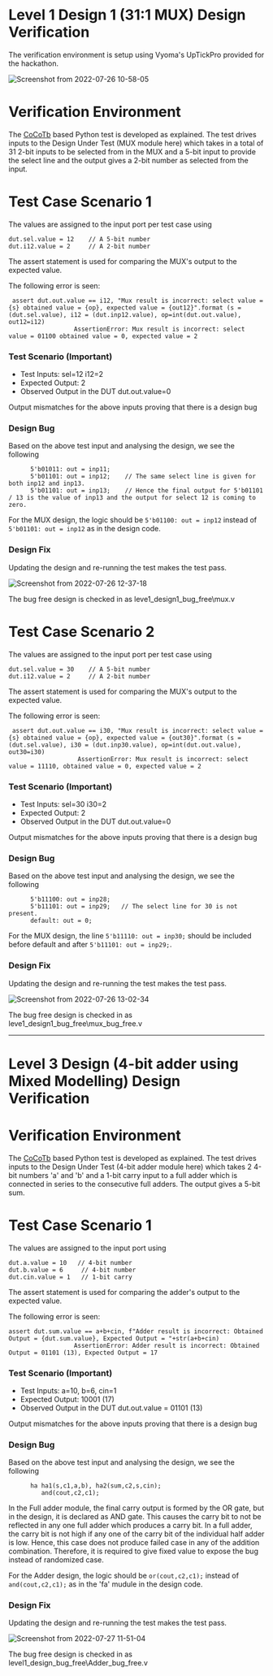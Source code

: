 # Level 1 Design 1 (31:1 MUX) Design Verification
The verification environment is setup using Vyoma's UpTickPro provided for the hackathon.

![Screenshot from 2022-07-26 10-58-05](https://user-images.githubusercontent.com/109406155/180930212-b1ee7464-32ed-49cb-83dd-a119633f94a7.png)

# Verification Environment
The [CoCoTb](https://www.cocotb.org/) based Python test is developed as explained. The test drives inputs to the Design Under Test (MUX module here) which takes in a total of 31 2-bit inputs to be selected from in the MUX and a 5-bit input to provide the select line and the output gives a 2-bit number as selected from the input.

# Test Case Scenario 1
The values are assigned to the input port per test case using
```
dut.sel.value = 12    // A 5-bit number
dut.i12.value = 2     // A 2-bit number
```

The assert statement is used for comparing the MUX's output to the expected value.

The following error is seen:
```
 assert dut.out.value == i12, "Mux result is incorrect: select value = {s} obtained value = {op}, expected value = {out12}".format (s = (dut.sel.value), i12 = (dut.inp12.value), op=int(dut.out.value), out12=i12)
                  AssertionError: Mux result is incorrect: select value = 01100 obtained value = 0, expected value = 2
```
### Test Scenario **(Important)**
- Test Inputs: sel=12 i12=2
- Expected Output: 2
- Observed Output in the DUT dut.out.value=0

Output mismatches for the above inputs proving that there is a design bug

### Design Bug
Based on the above test input and analysing the design, we see the following

```
      5'b01011: out = inp11;
      5'b01101: out = inp12;    // The same select line is given for both inp12 and inp13.
      5'b01101: out = inp13;    // Hence the final output for 5'b01101 / 13 is the value of inp13 and the output for select 12 is coming to zero.
```
For the MUX design, the logic should be ``5'b01100: out = inp12`` instead of ``5'b01101: out = inp12`` as in the design code.

### Design Fix
Updating the design and re-running the test makes the test pass.

![Screenshot from 2022-07-26 12-37-18](https://user-images.githubusercontent.com/109406155/180946125-c3f84a05-3515-4d45-b0b4-dd13b1e8d60e.png)

The bug free design is checked in as leve1_design1_bug_free\mux.v


# Test Case Scenario 2
The values are assigned to the input port per test case using
```
dut.sel.value = 30    // A 5-bit number
dut.i12.value = 2     // A 2-bit number
```

The assert statement is used for comparing the MUX's output to the expected value.

The following error is seen:
```
 assert dut.out.value == i30, "Mux result is incorrect: select value = {s} obtained value = {op}, expected value = {out30}".format (s = (dut.sel.value), i30 = (dut.inp30.value), op=int(dut.out.value), out30=i30)
                   AssertionError: Mux result is incorrect: select value = 11110, obtained value = 0, expected value = 2
```
### Test Scenario **(Important)**
- Test Inputs: sel=30 i30=2
- Expected Output: 2
- Observed Output in the DUT dut.out.value=0

Output mismatches for the above inputs proving that there is a design bug

### Design Bug
Based on the above test input and analysing the design, we see the following

```
      5'b11100: out = inp28;
      5'b11101: out = inp29;   // The select line for 30 is not present.
      default: out = 0;
```
For the MUX design, the line ``5'b11110: out = inp30;`` should be included before default and after ``5'b11101: out = inp29;``.

### Design Fix
Updating the design and re-running the test makes the test pass.

![Screenshot from 2022-07-26 13-02-34](https://user-images.githubusercontent.com/109406155/180949784-ef36adcb-53db-4b44-adf7-f662a01023a8.png)

The bug free design is checked in as leve1_design1_bug_free\mux_bug_free.v

_________________________________________________________________________________________________________________________________________________________

# Level 3 Design (4-bit adder using Mixed Modelling) Design Verification
# Verification Environment
The [CoCoTb](https://www.cocotb.org/) based Python test is developed as explained. The test drives inputs to the Design Under Test (4-bit adder module here) which takes 2 4-bit numbers 'a' and 'b' and a 1-bit carry input to a full adder which is connected in series to the consecutive full adders. The output gives a 5-bit sum.

# Test Case Scenario 1
The values are assigned to the input port using
```
dut.a.value = 10   // 4-bit number
dut.b.value = 6     // 4-bit number
dut.cin.value = 1   // 1-bit carry
```

The assert statement is used for comparing the adder's output to the expected value.

The following error is seen:
```
assert dut.sum.value == a+b+cin, f"Adder result is incorrect: Obtained Output = {dut.sum.value}, Expected Output = "+str(a+b+cin)
                  AssertionError: Adder result is incorrect: Obtained Output = 01101 (13), Expected Output = 17
```
### Test Scenario **(Important)**
- Test Inputs: a=10, b=6, cin=1
- Expected Output: 10001 (17)
- Observed Output in the DUT dut.out.value = 01101 (13)

Output mismatches for the above inputs proving that there is a design bug

### Design Bug
Based on the above test input and analysing the design, we see the following

```
      ha ha1(s,c1,a,b), ha2(sum,c2,s,cin);
	     and(cout,c2,c1);
```
In the Full adder module, the final carry output is formed by the OR gate, but in the design, it is declared as AND gate. This causes the carry bit to not be reflected in any one full adder which produces a carry bit. In a full adder, the carry bit is not high if any one of the carry bit of the individual half adder is low. Hence, this case does not produce failed case in any of the addition combination.  Therefore, it is required to give fixed value to expose the bug instead of randomized case.

For the Adder design, the logic should be ``or(cout,c2,c1);`` instead of ``and(cout,c2,c1);`` as in the 'fa' mudule in the design code.

### Design Fix
Updating the design and re-running the test makes the test pass.

![Screenshot from 2022-07-27 11-51-04](https://user-images.githubusercontent.com/109406155/181175705-e0aced06-154f-4a38-8bc7-0e0a43fff69c.png)

The bug free design is checked in as level1_design_bug_free\Adder_bug_free.v
